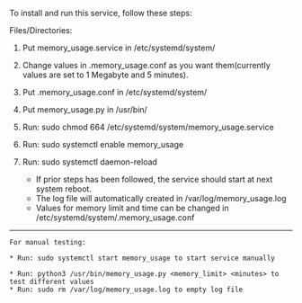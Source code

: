 To install and run this service, follow these steps:

Files/Directories:
1. Put memory_usage.service in /etc/systemd/system/
2. Change values in .memory_usage.conf as you want them(currently values are set to 1 Megabyte and 5 minutes).
3. Put .memory_usage.conf in /etc/systemd/system/
4. Put memory_usage.py in /usr/bin/
5. Run: sudo chmod 664 /etc/systemd/system/memory_usage.service
6. Run: sudo systemctl enable memory_usage
7. Run: sudo systemctl daemon-reload

	* If prior steps has been followed, the service should start at next system reboot.
	* The log file will automatically created in /var/log/memory_usage.log
	* Values for memory limit and time can be changed in /etc/systemd/system/.memory_usage.conf

----------------

	For manual testing:

	* Run: sudo systemctl start memory_usage to start service manually

	* Run: python3 /usr/bin/memory_usage.py <memory_limit> <minutes> to test different values
	* Run: sudo rm /var/log/memory_usage.log to empty log file
